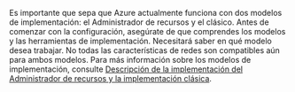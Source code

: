 Es importante que sepa que Azure actualmente funciona con dos modelos de implementación: el Administrador de recursos y el clásico. Antes de comenzar con la configuración, asegúrate de que comprendes los modelos y las herramientas de implementación. Necesitará saber en qué modelo desea trabajar. No todas las características de redes son compatibles aún para ambos modelos. Para más información sobre los modelos de implementación, consulte [Descripción de la implementación del Administrador de recursos y la implementación clásica](../articles/resource-manager-deployment-model.md).

<!---HONumber=AcomDC_0218_2016-->